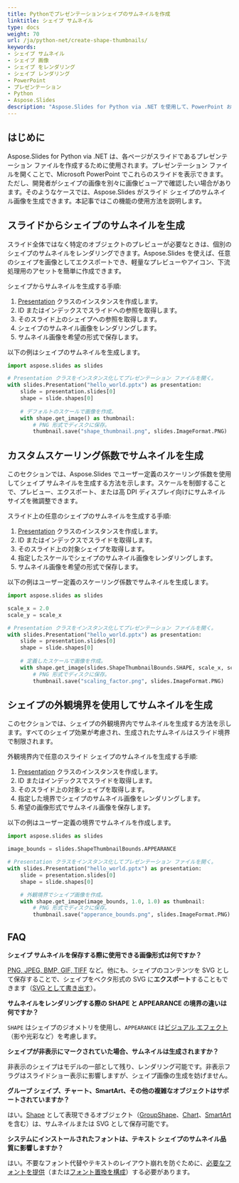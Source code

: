 ```yaml
---
title: Pythonでプレゼンテーションシェイプのサムネイルを作成
linktitle: シェイプ サムネイル
type: docs
weight: 70
url: /ja/python-net/create-shape-thumbnails/
keywords:
- シェイプ サムネイル
- シェイプ 画像
- シェイプ をレンダリング
- シェイプ レンダリング
- PowerPoint
- プレゼンテーション
- Python
- Aspose.Slides
description: "Aspose.Slides for Python via .NET を使用して、PowerPoint および OpenDocument スライドから高品質なシェイプサムネイルを生成し、簡単にプレゼンテーションのサムネイルを作成およびエクスポートできます。"
---
```


## **はじめに**

Aspose.Slides for Python via .NET は、各ページがスライドであるプレゼンテーション ファイルを作成するために使用されます。プレゼンテーション ファイルを開くことで、Microsoft PowerPoint でこれらのスライドを表示できます。ただし、開発者がシェイプの画像を別々に画像ビューアで確認したい場合があります。そのようなケースでは、Aspose.Slides がスライド シェイプのサムネイル画像を生成できます。本記事ではこの機能の使用方法を説明します。

## **スライドからシェイプのサムネイルを生成**

スライド全体ではなく特定のオブジェクトのプレビューが必要なときは、個別のシェイプのサムネイルをレンダリングできます。Aspose.Slides を使えば、任意のシェイプを画像としてエクスポートでき、軽量なプレビューやアイコン、下流処理用のアセットを簡単に作成できます。

シェイプからサムネイルを生成する手順:

1. [Presentation](https://reference.aspose.com/slides/python-net/aspose.slides/presentation/) クラスのインスタンスを作成します。  
2. ID またはインデックスでスライドへの参照を取得します。  
3. そのスライド上のシェイプへの参照を取得します。  
4. シェイプのサムネイル画像をレンダリングします。  
5. サムネイル画像を希望の形式で保存します。

以下の例はシェイプのサムネイルを生成します。

```py
import aspose.slides as slides

# Presentation クラスをインスタンス化してプレゼンテーション ファイルを開く。
with slides.Presentation("hello_world.pptx") as presentation:
    slide = presentation.slides[0]
    shape = slide.shapes[0]
    
    # デフォルトのスケールで画像を作成。
    with shape.get_image() as thumbnail:
        # PNG 形式でディスクに保存。
        thumbnail.save("shape_thumbnail.png", slides.ImageFormat.PNG)
```

## **カスタムスケーリング係数でサムネイルを生成**

このセクションでは、Aspose.Slides でユーザー定義のスケーリング係数を使用してシェイプ サムネイルを生成する方法を示します。スケールを制御することで、プレビュー、エクスポート、または高 DPI ディスプレイ向けにサムネイルサイズを微調整できます。

スライド上の任意のシェイプのサムネイルを生成する手順:

1. [Presentation](https://reference.aspose.com/slides/python-net/aspose.slides/presentation/) クラスのインスタンスを作成します。  
2. ID またはインデックスでスライドを取得します。  
3. そのスライド上の対象シェイプを取得します。  
4. 指定したスケールでシェイプのサムネイル画像をレンダリングします。  
5. サムネイル画像を希望の形式で保存します。

以下の例はユーザー定義のスケーリング係数でサムネイルを生成します。

```py
import aspose.slides as slides

scale_x = 2.0
scale_y = scale_x

# Presentation クラスをインスタンス化してプレゼンテーション ファイルを開く。
with slides.Presentation("hello_world.pptx") as presentation:
    slide = presentation.slides[0]
    shape = slide.shapes[0]
    
    # 定義したスケールで画像を作成。
    with shape.get_image(slides.ShapeThumbnailBounds.SHAPE, scale_x, scale_y) as thumbnail:
        # PNG 形式でディスクに保存。
        thumbnail.save("scaling_factor.png", slides.ImageFormat.PNG)
```

## **シェイプの外観境界を使用してサムネイルを生成**

このセクションでは、シェイプの外観境界内でサムネイルを生成する方法を示します。すべてのシェイプ効果が考慮され、生成されたサムネイルはスライド境界で制限されます。

外観境界内で任意のスライド シェイプのサムネイルを生成する手順:

1. [Presentation](https://reference.aspose.com/slides/python-net/aspose.slides/presentation/) クラスのインスタンスを作成します。  
2. ID またはインデックスでスライドを取得します。  
3. そのスライド上の対象シェイプを取得します。  
4. 指定した境界でシェイプのサムネイル画像をレンダリングします。  
5. 希望の画像形式でサムネイル画像を保存します。

以下の例はユーザー定義の境界でサムネイルを作成します。

```py
import aspose.slides as slides

image_bounds = slides.ShapeThumbnailBounds.APPEARANCE

# Presentation クラスをインスタンス化してプレゼンテーション ファイルを開く。
with slides.Presentation("hello_world.pptx") as presentation:
    slide = presentation.slides[0]
    shape = slide.shapes[0]

    # 外観境界でシェイプ画像を作成。
    with shape.get_image(image_bounds, 1.0, 1.0) as thumbnail:
        # PNG 形式でディスクに保存。
        thumbnail.save("apperance_bounds.png", slides.ImageFormat.PNG)
```

## **FAQ**

**シェイプ サムネイルを保存する際に使用できる画像形式は何ですか？**

[PNG, JPEG, BMP, GIF, TIFF](https://reference.aspose.com/slides/python-net/aspose.slides/imageformat/) など。他にも、シェイプのコンテンツを SVG として保存することで、シェイプをベクタ形式の SVG に**エクスポート**することもできます（[SVG として書き出す](https://reference.aspose.com/slides/python-net/aspose.slides/shape/write_as_svg/)）。

**サムネイルをレンダリングする際の SHAPE と APPEARANCE の境界の違いは何ですか？**

`SHAPE` はシェイプのジオメトリを使用し、`APPEARANCE` は[ビジュアル エフェクト](/slides/ja/python-net/shape-effect/)（影や光彩など）を考慮します。

**シェイプが非表示にマークされていた場合、サムネイルは生成されますか？**

非表示のシェイプはモデルの一部として残り、レンダリング可能です。非表示フラグはスライドショー表示に影響しますが、シェイプ画像の生成を妨げません。

**グループ シェイプ、チャート、SmartArt、その他の複雑なオブジェクトはサポートされていますか？**

はい。[Shape](https://reference.aspose.com/slides/python-net/aspose.slides/shape/) として表現できるオブジェクト（[GroupShape](https://reference.aspose.com/slides/python-net/aspose.slides/groupshape/)、[Chart](https://reference.aspose.com/slides/python-net/aspose.slides.charts/chart/)、[SmartArt](https://reference.aspose.com/slides/python-net/aspose.slides.smartart/smartart/) を含む）は、サムネイルまたは SVG として保存可能です。

**システムにインストールされたフォントは、テキスト シェイプのサムネイル品質に影響しますか？**

はい。不要なフォント代替やテキストのレイアウト崩れを防ぐために、[必要なフォントを提供](/slides/ja/python-net/custom-font/)（または[フォント置換を構成](/slides/ja/python-net/font-substitution/)）する必要があります。